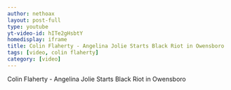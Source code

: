 ```yaml
---
author: nethoax
layout: post-full
type: youtube
yt-video-id: hITe2gHsbtY
homedisplay: iframe
title: Colin Flaherty - Angelina Jolie Starts Black Riot in Owensboro 
tags: [video, colin flaherty]
category: [video]
---
```

Colin Flaherty - Angelina Jolie Starts Black Riot in Owensboro 

